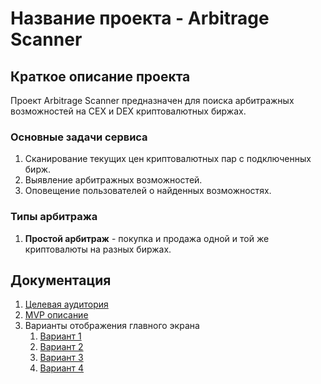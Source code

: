 # Название проекта - Arbitrage Scanner

## Краткое описание проекта

Проект Arbitrage Scanner предназначен для поиска арбитражных возможностей на CEX и DEX криптовалютных биржах.

### Основные задачи сервиса

1. Сканирование текущих цен криптовалютных пар с подключенных бирж.
2. Выявление арбитражных возможностей.
3. Оповещение пользователей о найденных возможностях.

### Типы арбитража

1. **Простой арбитраж** - покупка и продажа одной и той же криптовалюты на разных биржах.

## Документация

1. [Целевая аудитория](docs/01-biz/01-audience.md)
2. [MVP описание](docs/01-biz/02-mvp-description.md)
3. Варианты отображения главного экрана
   1. [Вариант 1](docs/02-ui/03-main-screen-ascii-v1.md)
   2. [Вариант 2](docs/02-ui/03-main-screen-ascii-v2.md)
   3. [Вариант 3](docs/02-ui/03-main-screen-ascii-v3.md)
   4. [Вариант 4](docs/02-ui/03-main-screen-ascii-v4.md)


